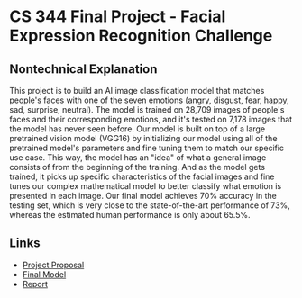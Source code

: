 # CS 344 Final Project - Facial Expression Recognition Challenge
## Nontechnical Explanation
This project is to build an AI image classification model that matches people's faces with one of the seven emotions (angry, disgust, fear, happy, sad, surprise, neutral). The model is trained on 28,709 images of people's faces and their corresponding emotions, and it's tested on 7,178 images that the model has never seen before. Our model is built on top of a large pretrained vision model (VGG16) by initializing our model using all of the pretrained model's parameters and fine tuning them to match our specific use case. This way, the model has an "idea" of what a general image consists of from the beginning of the training. And as the model gets trained, it picks up specific characteristics of the facial images and fine tunes our complex mathematical model to better classify what emotion is presented in each image. Our final model achieves 70% accuracy in the testing set, which is very close to the state-of-the-art performance of 73%, whereas the estimated human performance is only about 65.5%.

## Links
- [Project Proposal](https://github.com/peterpeng07/CS344FinalProject/blob/main/proposal.ipynb)
- [Final Model](https://github.com/peterpeng07/CS344FinalProject/blob/main/Final%20Model.ipynb)
- [Report](https://github.com/peterpeng07/CS344FinalProject/blob/main/Report.ipynb)

